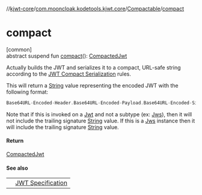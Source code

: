 //[kjwt-core](../../../index.md)/[com.mooncloak.kodetools.kjwt.core](../index.md)/[Compactable](index.md)/[compact](compact.md)

# compact

[common]\
abstract suspend fun [compact](compact.md)(): [CompactedJwt](../-compacted-jwt/index.md)

Actually builds the JWT and serializes it to a compact, URL-safe string according to the [JWT Compact Serialization](https://tools.ietf.org/html/draft-ietf-oauth-json-web-token-25#section-7) rules.

This will return a [String](https://kotlinlang.org/api/latest/jvm/stdlib/kotlin/-string/index.html) value representing the encoded JWT with the following format:

```kotlin
Base64URL-Encoded-Header.Base64URL-Encoded-Payload.Base64URL-Encoded-Signature
```

Note that if this is invoked on a [Jwt](../-jwt/index.md) and not a subtype (ex: [Jws](../-jws/index.md)), then it will not include the trailing signature [String](https://kotlinlang.org/api/latest/jvm/stdlib/kotlin/-string/index.html) value. If this is a [Jws](../-jws/index.md) instance then it will include the trailing signature [String](https://kotlinlang.org/api/latest/jvm/stdlib/kotlin/-string/index.html) value.

#### Return

[CompactedJwt](../-compacted-jwt/index.md)

#### See also

| | |
|---|---|
|  | [JWT Specification](https://tools.ietf.org/html/draft-ietf-oauth-json-web-token-25#section-7) |
